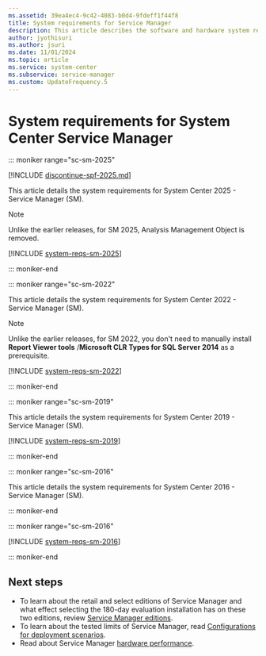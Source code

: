 ```yaml
---
ms.assetid: 39ea4ec4-9c42-4083-b0d4-9fdeff1f44f8
title: System requirements for Service Manager
description: This article describes the software and hardware system requirements for System Center Service Manager.
author: jyothisuri
ms.author: jsuri
ms.date: 11/01/2024
ms.topic: article
ms.service: system-center
ms.subservice: service-manager
ms.custom: UpdateFrequency.5
---
```


# System requirements for System Center Service Manager

::: moniker range="sc-sm-2025"

[!INCLUDE [discontinue-spf-2025.md](../includes/discontinue-spf-2025.md)]

This article details the system requirements for System Center 2025 - Service Manager (SM).

>[!NOTE]
> Unlike the earlier releases, for SM 2025, Analysis Management Object is removed.

 [!INCLUDE [system-reqs-sm-2025](../includes/system-reqs-sm-2025.md)]

::: moniker-end

::: moniker range="sc-sm-2022"

This article details the system requirements for System Center 2022 - Service Manager (SM).

>[!NOTE]
> Unlike the earlier releases, for SM 2022, you don't need to manually install **Report Viewer tools** /**Microsoft CLR Types for SQL Server 2014** as a prerequisite.

 [!INCLUDE [system-reqs-sm-2022](../includes/system-reqs-sm-2022.md)]

::: moniker-end

::: moniker range="sc-sm-2019"

This article details the system requirements for System Center 2019 - Service Manager (SM).

[!INCLUDE [system-reqs-sm-2019](../includes/system-reqs-sm-2019.md)]

::: moniker-end





::: moniker range="sc-sm-2016"

This article details the system requirements for System Center 2016 - Service Manager (SM).

::: moniker-end


::: moniker range="sc-sm-2016"

[!INCLUDE [system-reqs-sm-2016](../includes/system-reqs-sm-2016.md)]

::: moniker-end

## Next steps
- To learn about the retail and select editions of Service Manager and what effect selecting the 180-day evaluation installation has on these two editions, review [Service Manager editions](../scsm/sm-editions.md).
- To learn about the tested limits of Service Manager, read [Configurations for deployment scenarios](../scsm/deploy-topo-scenarios.md).
- Read about Service Manager [hardware performance](../scsm/plan-hardware-perf.md).
